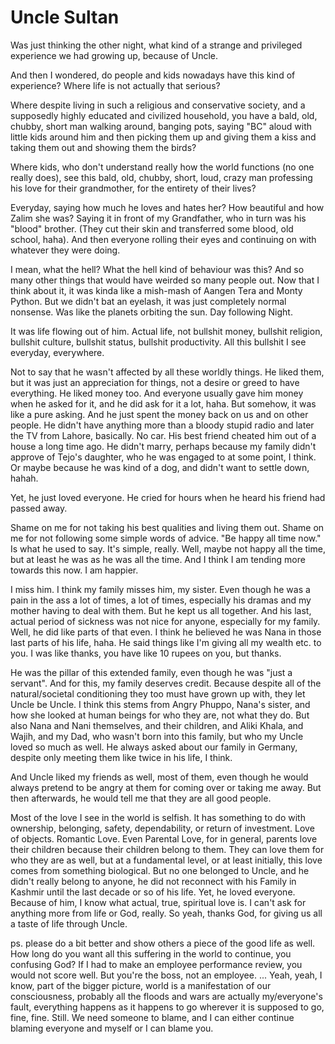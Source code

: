 # Uncle Sultan

Was just thinking the other night, what kind of a strange and privileged experience we had growing up, because of Uncle.

And then I wondered, do people and kids nowadays have this kind of experience? Where life is not actually that serious? 

Where despite living in such a religious and conservative society, and a supposedly highly educated and civilized household, you have a bald, old, chubby, short man walking around, banging pots, saying "BC" aloud with little kids around him and then picking them up and giving them a kiss and taking them out and showing them the birds?

Where kids, who don't understand really how the world functions (no one really does), see this bald, old, chubby, short, loud, crazy man professing his love for their grandmother, for the entirety of their lives?

Everyday, saying how much he loves and hates her? How beautiful and how Zalim she was?
Saying it in front of my Grandfather, who in turn was his "blood" brother. (They cut their skin and transferred some blood, old school, haha). And then everyone rolling their eyes and continuing on with whatever they were doing.

I mean, what the hell? What the hell kind of behaviour was this? And so many other things that would have weirded so many people out. Now that I think about it, it was kinda like a mish-mash of Aangen Tera and Monty Python. But we didn't bat an eyelash, it was just completely normal nonsense. Was like the planets orbiting the sun. Day following Night.  

It was life flowing out of him. Actual life, not bullshit money, bullshit religion, bullshit culture, bullshit status, bullshit productivity. All this bullshit I see everyday, everywhere.

Not to say that he wasn't affected by all these worldly things. He liked them, but it was just an appreciation for things, not a desire or greed to have everything. He liked money too. And everyone usually gave him money when he asked for it, and he did ask for it a lot, haha. But somehow, it was like a pure asking. And he just spent the money back on us and on other people. He didn't have anything more than a bloody stupid radio and later the TV from Lahore, basically. No car. His best friend cheated him out of a house a long time ago. He didn't marry, perhaps because my family didn't approve of Tejo's daughter, who he was engaged to at some point, I think. Or maybe because he was kind of a dog, and didn't want to settle down, hahah.

Yet, he just loved everyone. He cried for hours when he heard his friend had passed away. 

Shame on me for not taking his best qualities and living them out. Shame on me for not following some simple words of advice. "Be happy all time now." Is what he used to say. It's simple, really. Well, maybe not happy all the time, but at least he was as he was all the time. And I think I am tending more towards this now. I am happier.

I miss him. I think my family misses him, my sister. Even though he was a pain in the ass a lot of times, a lot of times, especially his dramas and my mother having to deal with them. But he kept us all together. And his last, actual period of sickness was not nice for anyone, especially for my family. Well, he did like parts of that even. I think he believed he was Nana in those last parts of his life, haha. He said things like I'm giving all my wealth etc. to you. I was like thanks, you have like 10 rupees on you, but thanks.

He was the pillar of this extended family, even though he was "just a servant". And for this, my family deserves credit. Because despite all of the natural/societal conditioning they too must have grown up with, they let Uncle be Uncle. I think this stems from Angry Phuppo, Nana's sister, and how she looked at human beings for who they are, not what they do. But also Nana and Nani themselves, and their children, and Aliki Khala, and Wajih, and my Dad, who wasn't born into this family, but who my Uncle loved so much as well. He always asked about our family in Germany, despite only meeting them like twice in his life, I think.

And Uncle liked my friends as well, most of them, even though he would always pretend to be angry at them for coming over or taking me away. But then afterwards, he would tell me that they are all good people.

Most of the love I see in the world is selfish. It has something to do with ownership, belonging, safety, dependability, or return of investment. Love of objects. Romantic Love. Even Parental Love, for in general, parents love their children because their children belong to them. They can love them for who they are as well, but at a fundamental level, or at least initially, this love comes from something biological. But no one belonged to Uncle, and he didn't really belong to anyone, he did not reconnect with his Family in Kashmir until the last decade or so of his life. Yet, he loved everyone. Because of him, I know what actual, true, spiritual love is. I can't ask for anything more from life or God, really. So yeah, thanks God, for giving us all a taste of life through Uncle.

ps. please do a bit better and show others a piece of the good life as well. How long do you want all this suffering in the world to continue, you confusing God? If I had to make an employee performance review, you would not score well. But you're the boss, not an employee.
...
Yeah, yeah, I know, part of the bigger picture, world is a manifestation of our consciousness, probably all the floods and wars are actually my/everyone's fault, everything happens as it happens to go wherever it is supposed to go, fine, fine. Still. We need someone to blame, and I can either continue blaming everyone and myself or I can blame you.







